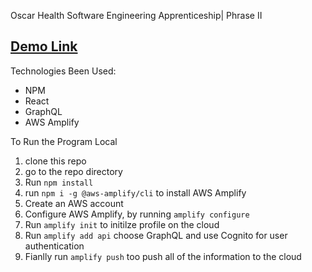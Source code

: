 Oscar Health Software Engineering Apprenticeship| Phrase II

<h2><a href="http://bit.ly/2OvaNDk"> Demo Link </a></h2>

Technologies Been Used:
- NPM
- React
- GraphQL
- AWS Amplify

To Run the Program Local
1. clone this repo
2. go to the repo directory
3. Run `npm install`
4. run `npm i -g @aws-amplify/cli` to install AWS Amplify
5. Create an AWS account
4. Configure AWS Amplify, by running `amplify configure`
5. Run `amplify init` to initilze profile on the cloud
6. Run `amplify add api` choose GraphQL and use Cognito for user authentication
7. Fianlly run `amplify push` too push all of the information to the cloud


